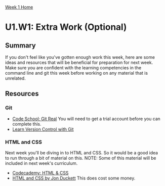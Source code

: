 [Week 1 Home](./)

# U1.W1: Extra Work (Optional)

## Summary
If you don't feel like you've gotten enough work this week, here are some ideas and resources that will be beneficial for preparation for next week. Make sure you are confident with the learning competencies in the command line and git this week before working on any material that is unrelated.

## Resources

### Git
- [Code School: Git Real](https://www.codeschool.com/courses/git-real) You will need to get a trial account before you can complete this.
- [Learn Version Control with Git](http://www.git-tower.com/learn/ebook/command-line/appendix/best-practices)

### HTML and CSS
Next week you'll be diving in to HTML and CSS. So it would be a good idea to run through a bit of material on this. NOTE: Some of this material will be included in next week's curriculum.
- [Codecademy: HTML & CSS](http://www.codecademy.com/tracks/web)
- [HTML and CSS by Jon Duckett](http://www.htmlandcssbook.com/) This does cost some money.
